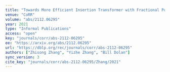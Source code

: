 ```yaml
---
title: "Towards More Efficient Insertion Transformer with Fractional Positional Encoding."
venue: "CoRR"
volume: "abs/2112.06295"
year: 2021
type: "Informal Publications"
access: "open"
key: "journals/corr/abs-2112-06295"
ee: "https://arxiv.org/abs/2112.06295"
url: "https://dblp.org/rec/journals/corr/abs-2112-06295"
authors: ["Zhisong Zhang", "Yizhe Zhang", "Bill Dolan"]
sync_version: 3
cite_key: "journals/corr/abs-2112-06295/Zhang/2021"
---
```

